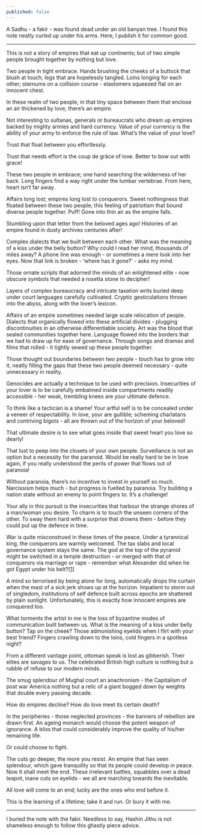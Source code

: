 ```yaml
---
published: false
---
```

A Sadhu - a fakir - was found dead under an old banyan tree. I found this note neatly curled up under his arms. Here, I publish it for common good.

___

This is not a story of empires that eat up continents; but of two simple people brought together by nothing but love.

Two people in tight embrace. Hands brushing the cheeks of a buttock that blush at touch; legs that are hopelessly tangled. Loins longing for each other; sternums on a collision course - elastomers squeezed flat on an innocent chest. 

In these realm of two people, in that tiny space between them that enclose an air thickened by love, there’s an empire.

Not interesting to sultanas, generals or bureaucrats who dream up empires backed by mighty armies and hard currency. Value of your currency is the ability of your army to enforce the rule of law. What’s the value of your love? 

Trust that float between you effortlessly. 

Trust that needs effort is the coup de grâce of love. Better to bow out with grace!

These two people in embrace; one hand searching the wilderness of her back. Long fingers find a way right under the lumbar vertebrae. From here, heart isn’t far away.

Affairs long lost; empires long lost to conquerors. Sweet nothingness that floated between these two people; this feeling of patriotism that bound diverse people together. Puff! Gone into thin air as the empire falls.

Stumbling upon that letter from the beloved ages ago! Histories of an empire found in dusty archives centuries after! 

Complex dialects that we built between each other. What was the meaning of a kiss under the belly button? Why could I read her mind, thousands of miles away? A phone line was enough - or sometimes a mere look into her eyes. Now that link is broken - ‘where has it gone?’ - asks my mind.

Those ornate scripts that adorned the minds of an enlightened elite - now obscure symbols that needed a rosetta stone to decipher!

Layers of complex bureaucracy and intricate taxation writs buried deep under court languages carefully cultivated. Cryptic gesticulations thrown into the abyss, along with the lover’s lexicon.

Affairs of an empire sometimes needed large scale relocation of people. Dialects that organically flowed into these artificial divides - plugging discontinuities in an otherwise differentiable society. Art was the blood that sealed communities together here. Language flowed into the borders that we had to draw up for ease of governance. Through songs and dramas and films that rolled - it tightly sewed up these people together.

Those thought out boundaries between two people - touch has to grow into it, neatly filling the gaps that these two people deemed necessary - quite unnecessary in reality.

Genocides are actually a technique to be used with precision. Insecurities of your lover is to be carefully embalmed inside compartments readily accessible - her weak, trembling knees are your ultimate defence.

To think like a tactician is a shame! Your artful self is to be concealed under a veneer of respectability. In love, your are gullible; scheming charlatans and contriving bigots - all are thrown out of the horizon of your beloved!

That ultimate desire is to see what goes inside that sweet heart you love so dearly! 

That lust to peep into the closets of your own people. Surveillance is not an option but a necessity for the paranoid. Would be really hard to be in love again, if you really understood the perils of power that flows out of paranoia!

Without paranoia, there’s no incentive to invest in yourself so much. Narcissism helps much - but progress is fuelled by paranoia. Try building a nation state without an enemy to point fingers to. It’s a challenge!

Your ally in this pursuit is the insecurities that harbour the strange shores of a man/woman you desire. To charm is to touch the unseen corners of the other. To sway them hard with a surprise that drowns them - before they could put up the defence in time. 

War is quite misconstrued in these times of the peace. Under a tyrannical king, the conquerors are warmly welcomed. The tax slabs and local governance system stays the same. The god at the top of the pyramid might be switched in a temple destruction - or merged with that of conquerors via marriage or rape - remember what Alexander did when he got Egypt under his belt?[[1]](http://www.fsmitha.com/h1/hell14b.htm)

A mind so terrorised by being alone for long, automatically drops the curtain when the mast of a sick jerk shows up at the horizon. Impatient to storm out of singledom, institutions of self defence built across epochs are shattered by plain sunlight. Unfortunately, this is exactly how innocent empires are conquered too.

What torments the artist in me is the loss of byzantine modes of communication built between us. What is the meaning of a kiss under belly button? Tap on the cheek? Those admonishing eyelids when I flirt with your best friend? Fingers crawling down to the loins, cold fingers in a spotless night?

From a different vantage point, ottoman speak is lost as gibberish. Their elites are savages to us. The celebrated British high culture is nothing but a rubble of refuse to our modern minds.

The smug splendour of Mughal court an anachronism - the Capitalism of post war America nothing but a relic of a giant bogged down by weights that double every passing decade.

How do empires decline? How do love meet its certain death?

In the peripheries - those neglected provinces - the banners of rebellion are drawn first. An ageing monarch would choose the potent weapon of ignorance. A bliss that could considerably improve the quality of his/her remaining life.

Or could choose to fight.

The cuts go deeper, the more you resist. An empire that has seen splendour, which gave tranquility so that its people could develop in peace. Now it shall meet the end. These irrelevant battles, squabbles over a dead teapot, inane cuts on eyelids - we all are marching towards the inevitable.

All love will come to an end; lucky are the ones who end before it.

This is the learning of a lifetime; take it and run. Or bury it with me.

___

I buried the note with the fakir. Needless to say, Hashin Jithu is not shameless enough to follow this ghastly piece advice.


 




 

